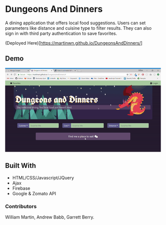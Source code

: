 # Dungeons And Dinners
A dining application that offers local food suggestions. Users can set parameters like distance and cuisine type to filter results. They can also sign in with third party authentication to save favorites.

(Deployed Here)[https://martinwn.github.io/DungeonsAndDinners/]

## Demo
![](./assets/images/DungeonsAndDinners.gif)

## Built With
* HTML/CSS/Javascript/JQuery
* Ajax
* Firebase
* Google & Zomato API

### Contributors
William Martin, Andrew Babb, Garrett Berry.
